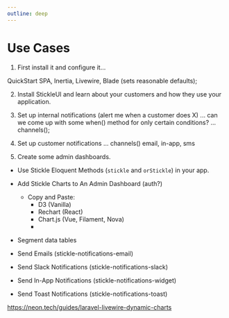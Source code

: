 ```yaml
---
outline: deep
---
```


# Use Cases

1. First install it and configure it...

QuickStart SPA, Inertia, Livewire, Blade (sets reasonable defaults);

2. Install StickleUI and learn about your customers and how they use your application.

3. Set up internal notifications (alert me when a customer does X)
   ... can we come up with some when() method for only certain conditions?
   ... channels();

4. Set up customer notifications
   ... channels() email, in-app, sms

5. Create some admin dashboards.

-   Use Stickle Eloquent Methods (`stickle` and `orStickle`) in your app.
-   Add Stickle Charts to An Admin Dashboard (auth?)
    -   Copy and Paste:
        -   D3 (Vanilla)
        -   Rechart (React)
        -   Chart.js (Vue, Filament, Nova)
        -
-   Segment data tables

-   Send Emails (stickle-notifications-email)
-   Send Slack Notifications (stickle-notifications-slack)
-   Send In-App Notifications (stickle-notifications-widget)
-   Send Toast Notifications (stickle-notifications-toast)

https://neon.tech/guides/laravel-livewire-dynamic-charts
